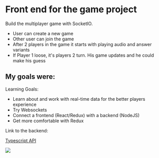 # Front end for the game project

Build the multiplayer game with SocketIO.
* User can create a new game
* Other user can join the game
* After 2 players in the game it starts with playing audio and answer variants
* If Player 1 loose, it's players 2 turn. His game updates and he could make his guess


## My goals were:

Learning Goals:

* Learn about and work with real-time data for the better players experience
* Try Websockets
* Connect a frontend (React/Redux) with a backend (NodeJS)
* Get more comfortable with Redux

Link to the backend:

[Typescript API](https://github.com/oksmelnik/melody-server)

![](https://media.giphy.com/media/2A36Bcs8w89HP5UnCR/giphy.gif)
